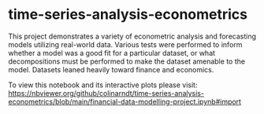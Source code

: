 # time-series-analysis-econometrics

This project demonstrates a variety of econometric analysis and forecasting models utilizing real-world data. Various tests were performed to inform whether a model was a good fit for a particular dataset, or what decompositions must be performed to make the dataset amenable to the model. Datasets leaned heavily toward finance and economics.

To view this notebook and its interactive plots please visit:
https://nbviewer.org/github/colinarndt/time-series-analysis-econometrics/blob/main/financial-data-modelling-project.ipynb#import
